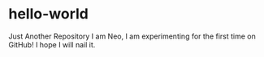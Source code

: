 # hello-world
Just Another Repository 
I am Neo, I am experimenting for the first time on GitHub! I hope I will nail it.
